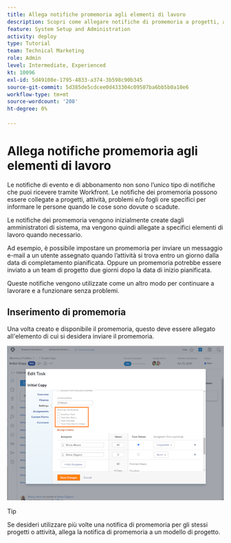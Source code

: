 ```yaml
---
title: Allega notifiche promemoria agli elementi di lavoro
description: Scopri come allegare notifiche di promemoria a progetti, attività, problemi o fogli ore per comunicare alle persone quando il lavoro è dovuto o scaduto.
feature: System Setup and Administration
activity: deploy
type: Tutorial
team: Technical Marketing
role: Admin
level: Intermediate, Experienced
kt: 10096
exl-id: 5d49108e-1795-4833-a374-3b598c90b345
source-git-commit: 5d385de5cdcee0d433304c09507ba6bb5b0a10e6
workflow-type: tm+mt
source-wordcount: '208'
ht-degree: 0%

---
```


# Allega notifiche promemoria agli elementi di lavoro

Le notifiche di evento e di abbonamento non sono l’unico tipo di notifiche che puoi ricevere tramite Workfront. Le notifiche dei promemoria possono essere collegate a progetti, attività, problemi e/o fogli ore specifici per informare le persone quando le cose sono dovute o scadute.

Le notifiche dei promemoria vengono inizialmente create dagli amministratori di sistema, ma vengono quindi allegate a specifici elementi di lavoro quando necessario.

Ad esempio, è possibile impostare un promemoria per inviare un messaggio e-mail a un utente assegnato quando l’attività si trova entro un giorno dalla data di completamento pianificata. Oppure un promemoria potrebbe essere inviato a un team di progetto due giorni dopo la data di inizio pianificata.

Queste notifiche vengono utilizzate come un altro modo per continuare a lavorare e a funzionare senza problemi.

## Inserimento di promemoria

Una volta creato e disponibile il promemoria, questo deve essere allegato all&#39;elemento di cui si desidera inviare il promemoria.

![[!UICONTROL Notifica promemoria] nella sezione [!UICONTROL Modifica attività] finestra](assets/admin-fund-user-notifications-17.png)

>[!TIP]
>
>Se desideri utilizzare più volte una notifica di promemoria per gli stessi progetti o attività, allega la notifica di promemoria a un modello di progetto.

<!---
learn more URLs
 Attach a reminder notification to an object
Automatic reminders vs. reminder notifications
--->
